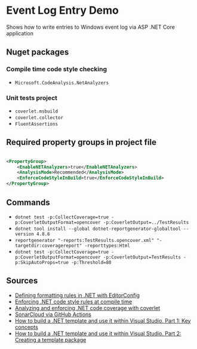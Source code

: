# Event Log Entry Demo

Shows how to write entries to Windows event log via ASP .NET Core application

## Nuget packages

### Compile time code style checking

- `Microsoft.CodeAnalysis.NetAnalyzers`

### Unit tests project

- `coverlet.msbuild`
- `coverlet.collector`
- `FluentAssertions`

## Required property groups in project file

```xml

<PropertyGroup>
    <EnableNETAnalyzers>true</EnableNETAnalyzers>
    <AnalysisMode>Recommended</AnalysisMode>
    <EnforceCodeStyleInBuild>true</EnforceCodeStyleInBuild>
</PropertyGroup>
```

## Commands

- `dotnet test -p:CollectCoverage=true -p:CoverletOutputFormat=opencover -p:CoverletOutput=../TestResults`
- `dotnet tool install --global dotnet-reportgenerator-globaltool --version 4.8.6`
- `reportgenerator "-reports:TestResults.opencover.xml" "-targetdir:coveragereport" -reporttypes:Html`
- `dotnet test -p:CollectCoverage=true -p:CoverletOutputFormat=opencover -p:CoverletOutput=TestResults -p:SkipAutoProps=true -p:Threshold=80`

## Sources

- [Defining formatting rules in .NET with EditorConfig](https://blog.genezini.com/p/defining-formatting-rules-in-.net-with-editorconfig)
- [Enforcing .NET code style rules at compile time](https://blog.genezini.com/p/enforcing-.net-code-style-rules-at-compile-time)
- [Analyzing and enforcing .NET code coverage with coverlet](https://blog.genezini.com/p/analyzing-and-enforcing-.net-code-coverage-with-coverlet)
- [SonarCloud via GitHub Actions](https://github.com/kolosovpetro/SonarCloudViaGithubActions)
- [How to build a .NET template and use it within Visual Studio. Part 1: Key concepts](https://www.mytechramblings.com/posts/create-dotnet-templates-for-visual-studio-part-1/)
- [How to build a .NET template and use it within Visual Studio. Part 2: Creating a template package](https://www.mytechramblings.com/posts/create-dotnet-templates-for-visual-studio-part-2/)
